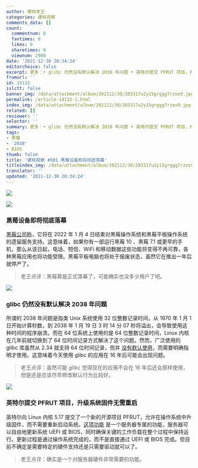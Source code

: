 ```yaml
---
author: 硬核老王
categories: 硬核观察
comments_data: []
count:
  commentnum: 0
  favtimes: 0
  likes: 0
  sharetimes: 0
  viewnum: 2900
date: '2021-12-30 20:34:24'
editorchoice: false
excerpt: 更多：• glibc 仍然没有默认解决 2038 年问题 • 英特尔提交 PFRUT 项目，升级系统固件无需重启
fromurl: ''
id: 14132
islctt: false
banner_img: /data/attachment/album/202112/30/203317u2y15grggg7rzox9.jpg
permalink: /article-14132-1.html
index_img: /data/attachment/album/202112/30/203317u2y15grggg7rzox9.jpg
related: []
reviewer: ''
selector: ''
summary: 更多：• glibc 仍然没有默认解决 2038 年问题 • 英特尔提交 PFRUT 项目，升级系统固件无需重启
tags:
- 黑莓
- '2038'
- BIOS
thumb: false
title: '硬核观察 #501 黑莓设备即将彻底落幕'
titleindex_img: /data/attachment/album/202112/30/203317u2y15grggg7rzox9.jpg
translator: ''
updated: '2021-12-30 20:34:24'
---
```


![](/data/attachment/album/202112/30/203317u2y15grggg7rzox9.jpg)


![](/data/attachment/album/202112/30/203326yibfkuj9w2i0jrjs.jpg)


### 黑莓设备即将彻底落幕


[黑莓公司称](https://liliputing.com/2021/12/blackberry-os-devices-will-stop-working-on-january-4-2022.html)，它将在 2022 年 1 月 4 日结束对黑莓操作系统和黑莓平板操作系统的遗留服务支持。这意味着，如果你有一部运行黑莓 10 、黑莓 7.1 或更早的手机，那么从该日起，电话、短信、WiFi 和移动数据这些功能将变得不再可靠，各种黑莓应用也将功能受限。黑莓平板电脑也将处于报废状态，虽然它在推出一年后就停产了。



> 
> 老王点评：黑莓算是正式落幕了，可能确实也没多少用户了吧。
> 
> 
> 


![](/data/attachment/album/202112/30/203338rpvcqxn9qnblp399.jpg)


### glibc 仍然没有默认解决 2038 年问题


所谓的 2038 年问题是指类 Unix 系统使用 32 位整数记录时间，从 1970 年 1 月 1 日开始计算秒数，到 2038 年 1 月 19 日 3 时 14 分 07 秒将溢出，会导致使用这种时间的程序崩溃。而在 64 位系统上使用的是 64 位整数记录时间，Linux 内核在几年前就切换到了 64 位时间记录方式解决了这个问题。然而，广泛使用的 glibc 库虽然从 2.34 就支持 64 位时间记录，但并 [没有默认使用](https://ariadne.space/2021/12/29/glibc-is-still-not-y2038-compliant-by-default/)，而需要明确指明才使用。这意味着今天使用 glibc 的应用在 16 年后可能会出现问题。



> 
> 老王点评：虽然可能 glibc 觉得现在的应用不会在 16 年后还会原样使用，但是还是应该尽早修改默认行为比较好。
> 
> 
> 


![](/data/attachment/album/202112/30/203411z5ojoo1o2iasz844.jpg)


### 英特尔提交 PFRUT 项目，升级系统固件无需重启


英特尔向 Linux 内核 5.17 提交了一个新的开源项目 PFRUT，允许在操作系统中升级固件，而不需要重新启动系统。[这项功能](https://www.phoronix.com/scan.php?page=news_item&px=Intel-PFRUT-Linux-5.17) 是一个服务器专属的功能，服务器可以自由地更新系统 UEFI 或 BIOS，同时确保关键的工作负载在整个过程中保持运行。更新过程是通过操作系统完成的，而不是直接通过 UEFI 或 BIOS 完成。但目前不确定是需要特定的硬件支持还是只需要驱动就可以了。



> 
> 老王点评：确实是一个对服务器硬件非常需要的功能。
> 
> 
>